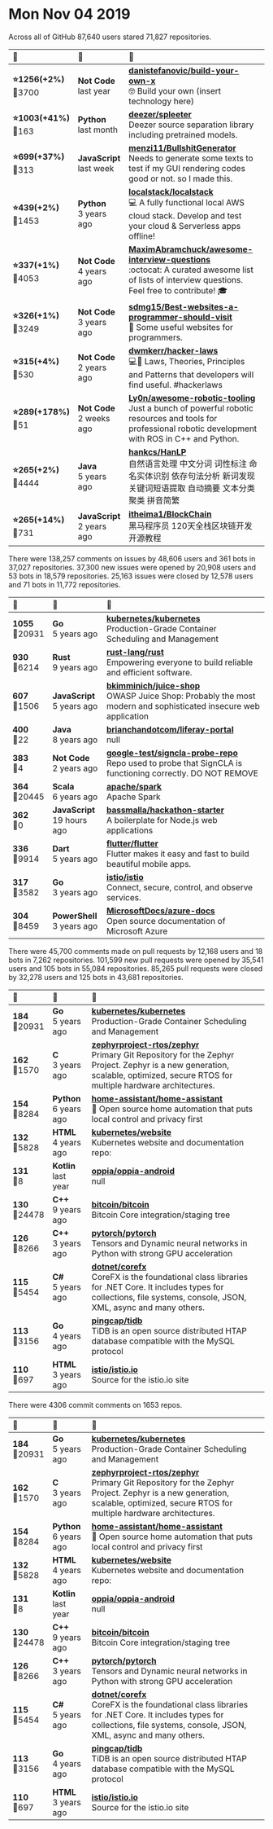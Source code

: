 # Mon Nov 04 2019

Across all of GitHub 87,640 users stared 
71,827 repositories. 

| :page_with_curl: | :calendar: | :page_with_curl: |
| :--- | :--- | :--- |
| **:star:1256(+2%)**<br>:twisted_rightwards_arrows:3700 | **Not Code**<br>last year | **[danistefanovic/build-your-own-x](https://github.com/danistefanovic/build-your-own-x)**<br>🤓 Build your own (insert technology here) |
| **:star:1003(+41%)**<br>:twisted_rightwards_arrows:163 | **Python**<br>last month | **[deezer/spleeter](https://github.com/deezer/spleeter)**<br>Deezer source separation library including pretrained models. |
| **:star:699(+37%)**<br>:twisted_rightwards_arrows:313 | **JavaScript**<br>last week | **[menzi11/BullshitGenerator](https://github.com/menzi11/BullshitGenerator)**<br> Needs to generate some texts to test if my GUI rendering codes good or not. so I made this. |
| **:star:439(+2%)**<br>:twisted_rightwards_arrows:1453 | **Python**<br>3 years ago | **[localstack/localstack](https://github.com/localstack/localstack)**<br>💻  A fully functional local AWS cloud stack. Develop and test your cloud & Serverless apps offline! |
| **:star:337(+1%)**<br>:twisted_rightwards_arrows:4053 | **Not Code**<br>4 years ago | **[MaximAbramchuck/awesome-interview-questions](https://github.com/MaximAbramchuck/awesome-interview-questions)**<br>:octocat: A curated awesome list of lists of interview questions. Feel free to contribute! :mortar_board:  |
| **:star:326(+1%)**<br>:twisted_rightwards_arrows:3249 | **Not Code**<br>3 years ago | **[sdmg15/Best-websites-a-programmer-should-visit](https://github.com/sdmg15/Best-websites-a-programmer-should-visit)**<br>:link: Some useful websites for programmers. |
| **:star:315(+4%)**<br>:twisted_rightwards_arrows:530 | **Not Code**<br>2 years ago | **[dwmkerr/hacker-laws](https://github.com/dwmkerr/hacker-laws)**<br>💻📖 Laws, Theories, Principles and Patterns that developers will find useful. #hackerlaws |
| **:star:289(+178%)**<br>:twisted_rightwards_arrows:51 | **Not Code**<br>2 weeks ago | **[Ly0n/awesome-robotic-tooling](https://github.com/Ly0n/awesome-robotic-tooling)**<br>Just a bunch of powerful robotic resources and tools for professional robotic development with ROS in C++ and Python. |
| **:star:265(+2%)**<br>:twisted_rightwards_arrows:4444 | **Java**<br>5 years ago | **[hankcs/HanLP](https://github.com/hankcs/HanLP)**<br>自然语言处理 中文分词 词性标注 命名实体识别 依存句法分析 新词发现  关键词短语提取 自动摘要 文本分类聚类 拼音简繁 |
| **:star:265(+14%)**<br>:twisted_rightwards_arrows:731 | **JavaScript**<br>2 years ago | **[itheima1/BlockChain](https://github.com/itheima1/BlockChain)**<br>黑马程序员 120天全栈区块链开发 开源教程 |

There were 138,257 comments on issues by 48,606 users and 361 bots in 37,027 repositories.
37,300 new issues were opened by 20,908 users and 53 bots in 18,579 repositories.
25,163 issues were closed by 12,578 users and 71 bots in 11,772 repositories.

| :speech_balloon: | :calendar: | :page_with_curl: |
| :--- | :--- | :--- |
| **1055**<br>:twisted_rightwards_arrows:20931 | **Go**<br>5 years ago | **[kubernetes/kubernetes](https://github.com/kubernetes/kubernetes)**<br>Production-Grade Container Scheduling and Management |
| **930**<br>:twisted_rightwards_arrows:6214 | **Rust**<br>9 years ago | **[rust-lang/rust](https://github.com/rust-lang/rust)**<br>Empowering everyone to build reliable and efficient software. |
| **607**<br>:twisted_rightwards_arrows:1506 | **JavaScript**<br>5 years ago | **[bkimminich/juice-shop](https://github.com/bkimminich/juice-shop)**<br>OWASP Juice Shop: Probably the most modern and sophisticated insecure web application |
| **400**<br>:twisted_rightwards_arrows:22 | **Java**<br>8 years ago | **[brianchandotcom/liferay-portal](https://github.com/brianchandotcom/liferay-portal)**<br>null |
| **383**<br>:twisted_rightwards_arrows:4 | **Not Code**<br>2 years ago | **[google-test/signcla-probe-repo](https://github.com/google-test/signcla-probe-repo)**<br>Repo used to probe that SignCLA is functioning correctly.  DO NOT REMOVE |
| **364**<br>:twisted_rightwards_arrows:20445 | **Scala**<br>6 years ago | **[apache/spark](https://github.com/apache/spark)**<br>Apache Spark |
| **362**<br>:twisted_rightwards_arrows:0 | **JavaScript**<br>19 hours ago | **[bassmalla/hackathon-starter](https://github.com/bassmalla/hackathon-starter)**<br>A boilerplate for Node.js web applications |
| **336**<br>:twisted_rightwards_arrows:9914 | **Dart**<br>5 years ago | **[flutter/flutter](https://github.com/flutter/flutter)**<br>Flutter makes it easy and fast to build beautiful mobile apps. |
| **317**<br>:twisted_rightwards_arrows:3582 | **Go**<br>3 years ago | **[istio/istio](https://github.com/istio/istio)**<br>Connect, secure, control, and observe services. |
| **304**<br>:twisted_rightwards_arrows:8459 | **PowerShell**<br>3 years ago | **[MicrosoftDocs/azure-docs](https://github.com/MicrosoftDocs/azure-docs)**<br>Open source documentation of Microsoft Azure |

There were 45,700 comments made on pull requests by 12,168 users and 18 bots in 7,262 repositories.
101,599 new pull requests were opened by 35,541 users and 105 bots in 55,084 repositories.
85,265 pull requests were closed by 32,278 users and 125 bots in 43,681 repositories.

| :speech_balloon: | :calendar: | :page_with_curl: |
| :--- | :--- | :--- |
| **184**<br>:twisted_rightwards_arrows:20931 | **Go**<br>5 years ago | **[kubernetes/kubernetes](https://github.com/kubernetes/kubernetes)**<br>Production-Grade Container Scheduling and Management |
| **162**<br>:twisted_rightwards_arrows:1570 | **C**<br>3 years ago | **[zephyrproject-rtos/zephyr](https://github.com/zephyrproject-rtos/zephyr)**<br>Primary Git Repository for the Zephyr Project. Zephyr is a new generation, scalable, optimized, secure RTOS for multiple hardware architectures. |
| **154**<br>:twisted_rightwards_arrows:8284 | **Python**<br>6 years ago | **[home-assistant/home-assistant](https://github.com/home-assistant/home-assistant)**<br>:house_with_garden: Open source home automation that puts local control and privacy first |
| **132**<br>:twisted_rightwards_arrows:5828 | **HTML**<br>4 years ago | **[kubernetes/website](https://github.com/kubernetes/website)**<br>Kubernetes website and documentation repo:  |
| **131**<br>:twisted_rightwards_arrows:8 | **Kotlin**<br>last year | **[oppia/oppia-android](https://github.com/oppia/oppia-android)**<br>null |
| **130**<br>:twisted_rightwards_arrows:24478 | **C++**<br>9 years ago | **[bitcoin/bitcoin](https://github.com/bitcoin/bitcoin)**<br>Bitcoin Core integration/staging tree |
| **126**<br>:twisted_rightwards_arrows:8266 | **C++**<br>3 years ago | **[pytorch/pytorch](https://github.com/pytorch/pytorch)**<br>Tensors and Dynamic neural networks in Python with strong GPU acceleration |
| **115**<br>:twisted_rightwards_arrows:5454 | **C#**<br>5 years ago | **[dotnet/corefx](https://github.com/dotnet/corefx)**<br>CoreFX is the foundational class libraries for .NET Core. It includes types for collections, file systems, console, JSON, XML, async and many others. |
| **113**<br>:twisted_rightwards_arrows:3156 | **Go**<br>4 years ago | **[pingcap/tidb](https://github.com/pingcap/tidb)**<br>TiDB is an open source distributed HTAP database compatible with the MySQL protocol  |
| **110**<br>:twisted_rightwards_arrows:697 | **HTML**<br>3 years ago | **[istio/istio.io](https://github.com/istio/istio.io)**<br>Source for the istio.io site |

There were 4306 commit comments on 1653 repos.

| :speech_balloon: | :calendar: | :page_with_curl: |
| :--- | :--- | :--- |
| **184**<br>:twisted_rightwards_arrows:20931 | **Go**<br>5 years ago | **[kubernetes/kubernetes](https://github.com/kubernetes/kubernetes)**<br>Production-Grade Container Scheduling and Management |
| **162**<br>:twisted_rightwards_arrows:1570 | **C**<br>3 years ago | **[zephyrproject-rtos/zephyr](https://github.com/zephyrproject-rtos/zephyr)**<br>Primary Git Repository for the Zephyr Project. Zephyr is a new generation, scalable, optimized, secure RTOS for multiple hardware architectures. |
| **154**<br>:twisted_rightwards_arrows:8284 | **Python**<br>6 years ago | **[home-assistant/home-assistant](https://github.com/home-assistant/home-assistant)**<br>:house_with_garden: Open source home automation that puts local control and privacy first |
| **132**<br>:twisted_rightwards_arrows:5828 | **HTML**<br>4 years ago | **[kubernetes/website](https://github.com/kubernetes/website)**<br>Kubernetes website and documentation repo:  |
| **131**<br>:twisted_rightwards_arrows:8 | **Kotlin**<br>last year | **[oppia/oppia-android](https://github.com/oppia/oppia-android)**<br>null |
| **130**<br>:twisted_rightwards_arrows:24478 | **C++**<br>9 years ago | **[bitcoin/bitcoin](https://github.com/bitcoin/bitcoin)**<br>Bitcoin Core integration/staging tree |
| **126**<br>:twisted_rightwards_arrows:8266 | **C++**<br>3 years ago | **[pytorch/pytorch](https://github.com/pytorch/pytorch)**<br>Tensors and Dynamic neural networks in Python with strong GPU acceleration |
| **115**<br>:twisted_rightwards_arrows:5454 | **C#**<br>5 years ago | **[dotnet/corefx](https://github.com/dotnet/corefx)**<br>CoreFX is the foundational class libraries for .NET Core. It includes types for collections, file systems, console, JSON, XML, async and many others. |
| **113**<br>:twisted_rightwards_arrows:3156 | **Go**<br>4 years ago | **[pingcap/tidb](https://github.com/pingcap/tidb)**<br>TiDB is an open source distributed HTAP database compatible with the MySQL protocol  |
| **110**<br>:twisted_rightwards_arrows:697 | **HTML**<br>3 years ago | **[istio/istio.io](https://github.com/istio/istio.io)**<br>Source for the istio.io site |


